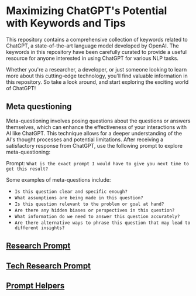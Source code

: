 # Maximizing ChatGPT's Potential with Keywords and Tips
This repository contains a comprehensive collection of keywords related to ChatGPT, a state-of-the-art language model developed by OpenAI. The keywords in this repository have been carefully curated to provide a useful resource for anyone interested in using ChatGPT for various NLP tasks. 

Whether you're a researcher, a developer, or just someone looking to learn more about this cutting-edge technology, you'll find valuable information in this repository. So take a look around, and start exploring the exciting world of ChatGPT!

## Meta questioning
Meta-questioning involves posing questions about the questions or answers themselves, which can enhance the effectiveness of your interactions with AI like ChatGPT. This technique allows for a deeper understanding of the AI's thought processes and potential limitations. After receiving a satisfactory response from ChatGPT, use the following prompt to explore meta-questioning:

Prompt: `What is the exact prompt I would have to give you next time to get this result?`

Some examples of meta-questions include:

- `Is this question clear and specific enough?`
- `What assumptions are being made in this question?`
- `Is this question relevant to the problem or goal at hand?`
- `Are there any hidden biases or perspectives in this question?`
- `What information do we need to answer this question accurately?`
- `Are there alternative ways to phrase this question that may lead to different insights?`

## [Research Prompt](/research-prompt.md)

## [Tech Research Prompt](/tech-research-prompt.md)

## [Prompt Helpers](/prompt-helpers.md)
